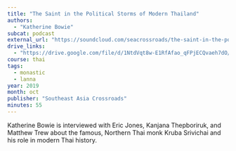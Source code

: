 ```yaml
---
title: "The Saint in the Political Storms of Modern Thailand"
authors:
  - "Katherine Bowie"
subcat: podcast
external_url: "https://soundcloud.com/seacrossroads/the-saint-in-the-political-storms-of-modern-thailand-with-katherine-bowie"
drive_links:
  - "https://drive.google.com/file/d/1NtdVqt8w-E1RfAfao_qFPjECQvaeh7dO/view?usp=drive_link"
course: thai
tags:
  - monastic
  - lanna
year: 2019
month: oct
publisher: "Southeast Asia Crossroads"
minutes: 55
---
```


Katherine Bowie is interviewed with Eric Jones, Kanjana Thepboriruk, and Matthew Trew about the famous, Northern Thai monk Kruba Srivichai and his role in modern Thai history.
